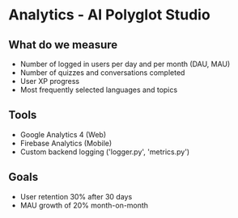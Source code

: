 # Analytics - AI Polyglot Studio

## What do we measure
- Number of logged in users per day and per month (DAU, MAU)
- Number of quizzes and conversations completed
- User XP progress
- Most frequently selected languages and topics

## Tools
- Google Analytics 4 (Web)
- Firebase Analytics (Mobile)
- Custom backend logging ('logger.py', 'metrics.py')

## Goals
- User retention 30% after 30 days
- MAU growth of 20% month-on-month


